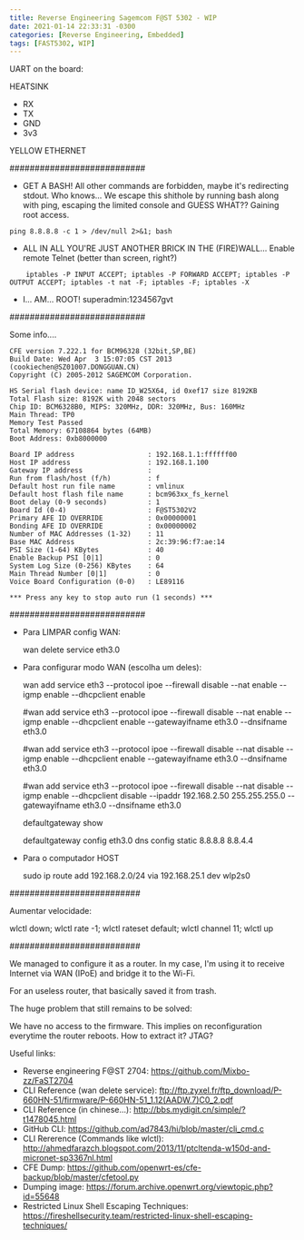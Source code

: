 ```yaml
---
title: Reverse Engineering Sagemcom F@ST 5302 - WIP
date: 2021-01-14 22:33:31 -0300
categories: [Reverse Engineering, Embedded]
tags: [FAST5302, WIP]
---
```


UART on the board:

HEATSINK

- RX
- TX
- GND
- 3v3

YELLOW ETHERNET


###########################

- GET A BASH!
All other commands are forbidden, maybe it's redirecting stdout. Who knows...
We escape this shithole by running bash along with ping, escaping the limited console and GUESS WHAT?? Gaining root access.
```console
ping 8.8.8.8 -c 1 > /dev/null 2>&1; bash
```

- ALL IN ALL YOU'RE JUST ANOTHER BRICK IN THE (FIRE)WALL...
Enable remote Telnet (better than screen, right?)
```console
	iptables -P INPUT ACCEPT; iptables -P FORWARD ACCEPT; iptables -P OUTPUT ACCEPT; iptables -t nat -F; iptables -F; iptables -X
```
- I... AM... ROOT!
	superadmin:1234567gvt

###########################

Some info....

```console
CFE version 7.222.1 for BCM96328 (32bit,SP,BE)
Build Date: Wed Apr  3 15:07:05 CST 2013 (cookiechen@SZ01007.DONGGUAN.CN)
Copyright (C) 2005-2012 SAGEMCOM Corporation.

HS Serial flash device: name ID_W25X64, id 0xef17 size 8192KB
Total Flash size: 8192K with 2048 sectors
Chip ID: BCM6328B0, MIPS: 320MHz, DDR: 320MHz, Bus: 160MHz
Main Thread: TP0
Memory Test Passed
Total Memory: 67108864 bytes (64MB)
Boot Address: 0xb8000000

Board IP address                  : 192.168.1.1:ffffff00  
Host IP address                   : 192.168.1.100  
Gateway IP address                :   
Run from flash/host (f/h)         : f  
Default host run file name        : vmlinux  
Default host flash file name      : bcm963xx_fs_kernel  
Boot delay (0-9 seconds)          : 1  
Board Id (0-4)                    : F@ST5302V2  
Primary AFE ID OVERRIDE           : 0x00000001
Bonding AFE ID OVERRIDE           : 0x00000002
Number of MAC Addresses (1-32)    : 11  
Base MAC Address                  : 2c:39:96:f7:ae:14  
PSI Size (1-64) KBytes            : 40  
Enable Backup PSI [0|1]           : 0  
System Log Size (0-256) KBytes    : 64  
Main Thread Number [0|1]          : 0  
Voice Board Configuration (0-0)   : LE89116  

*** Press any key to stop auto run (1 seconds) ***
```
###########################

- Para LIMPAR config WAN:

  wan delete service eth3.0

- Para configurar modo WAN (escolha um deles):

  wan add service eth3 --protocol ipoe --firewall disable --nat enable --igmp enable --dhcpclient enable

  #wan add service eth3 --protocol ipoe --firewall disable --nat enable --igmp enable --dhcpclient enable --gatewayifname eth3.0 --dnsifname eth3.0

  #wan add service eth3 --protocol ipoe --firewall disable --nat disable --igmp enable --dhcpclient enable --gatewayifname eth3.0 --dnsifname eth3.0	

  #wan add service eth3 --protocol ipoe --firewall disable --nat disable --igmp enable --dhcpclient disable --ipaddr 192.168.2.50 255.255.255.0 --gatewayifname eth3.0 --dnsifname eth3.0

  defaultgateway show

  defaultgateway config eth3.0
  dns config static 8.8.8.8 8.8.4.4

- Para o computador HOST

  sudo ip route add 192.168.2.0/24 via 192.168.25.1 dev wlp2s0

##########################

Aumentar velocidade:

wlctl down; wlctl rate -1; wlctl rateset default; wlctl channel 11; wlctl up

##########################

We managed to configure it as a router. In my case, I'm using it to receive Internet via WAN (IPoE) and bridge it to the Wi-Fi. 

For an useless router, that basically saved it from trash.

The huge problem that still remains to be solved:

We have no access to the firmware. This implies on reconfiguration everytime the router reboots.
How to extract it? JTAG? 


Useful links:
- Reverse engineering F@ST 2704: https://github.com/Mixbo-zz/FaST2704
- CLI Reference (wan delete service): ftp://ftp.zyxel.fr/ftp_download/P-660HN-51/firmware/P-660HN-51_1.12(AADW.7)C0_2.pdf
- CLI Reference (in chinese...): http://bbs.mydigit.cn/simple/?t1478045.html
- GitHub CLI: https://github.com/ad7843/hi/blob/master/cli_cmd.c
- CLI Rererence (Commands like wlctl): http://ahmedfarazch.blogspot.com/2013/11/ptcltenda-w150d-and-micronet-sp3367nl.html
- CFE Dump: https://github.com/openwrt-es/cfe-backup/blob/master/cfetool.py
- Dumping image: https://forum.archive.openwrt.org/viewtopic.php?id=55648
- Restricted Linux Shell Escaping Techniques: https://fireshellsecurity.team/restricted-linux-shell-escaping-techniques/
